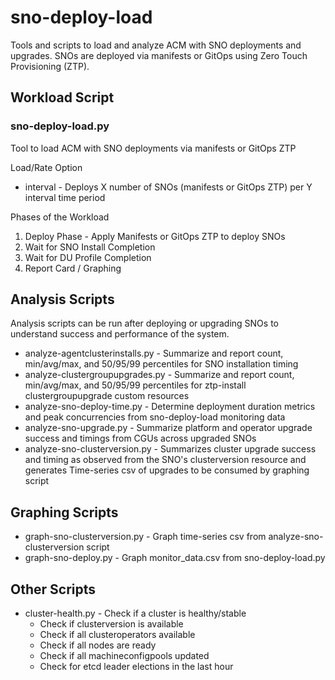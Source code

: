 # sno-deploy-load

Tools and scripts to load and analyze ACM with SNO deployments and upgrades. SNOs are deployed via manifests or GitOps
using Zero Touch Provisioning (ZTP).

## Workload Script

### sno-deploy-load.py

Tool to load ACM with SNO deployments via manifests or GitOps ZTP

Load/Rate Option

* interval - Deploys X number of SNOs (manifests or GitOps ZTP) per Y interval time period

Phases of the Workload

1. Deploy Phase - Apply Manifests or GitOps ZTP to deploy SNOs
2. Wait for SNO Install Completion
3. Wait for DU Profile Completion
4. Report Card / Graphing

## Analysis Scripts

Analysis scripts can be run after deploying or upgrading SNOs to understand success and performance of the system.

* analyze-agentclusterinstalls.py - Summarize and report count, min/avg/max, and 50/95/99 percentiles for SNO
installation timing
* analyze-clustergroupupgrades.py - Summarize and report count, min/avg/max, and 50/95/99 percentiles for ztp-install
clustergroupupgrade custom resources
* analyze-sno-deploy-time.py - Determine deployment duration metrics and peak concurrencies from sno-deploy-load
monitoring data
* analyze-sno-upgrade.py - Summarize platform and operator upgrade success and timings from CGUs across upgraded SNOs
* analyze-sno-clusterversion.py - Summarizes cluster upgrade success and timing as observed from the SNO's
clusterversion resource and generates Time-series csv of upgrades to be consumed by graphing script

## Graphing Scripts

* graph-sno-clusterversion.py - Graph time-series csv from analyze-sno-clusterversion script
* graph-sno-deploy.py - Graph monitor_data.csv from sno-deploy-load.py

## Other Scripts

* cluster-health.py - Check if a cluster is healthy/stable
  * Check if clusterversion is available
  * Check if all clusteroperators available
  * Check if all nodes are ready
  * Check if all machineconfigpools updated
  * Check for etcd leader elections in the last hour
